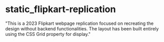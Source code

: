 # static_flipkart-replication
"This is a 2023 Flipkart webpage replication focused on recreating the design without backend functionalities. The layout has been built entirely using the CSS Grid property for display."
